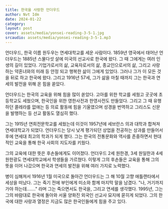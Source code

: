 ```yaml
---
title: 한국을 사랑한 언더우드
author: Nvt Idm
date: 2024-01-22
category:
layout: post
cover: assets/media/yonsei-reading-3-5-1.jpg
srcaudio: assets/media/yonsei-reading-3-5-1.mp3
---
```

언더우드, 한국 이름 원두우는 연세대학교를 세운 사람이다. 1859년 영국에서 태어난 언더우드는 1885년 스물다섯 살에 미국의 선교사로 한국에 왔다. 그 때 그에게는 여러 인생의 길이 있었다. 기업가로서의 삶, 교육자로서의 삶, 종교인으로서의 삶, 그리고 사랑하는 약혼녀와의 미래 등 안정 되고 행복한 삶이 그에게 있었다. 그러나 그가 이 모든 것을 뒤로 하고 한국에 왔다. 그리고 1916년 57세, 그가 삶을 마칠 때까지 그는 한국과 연세의 발전을 위해 온 힘을 쏟았다.

언더우드는 한국의 교육을 위해 힘을 많이 쏟았다. 고아를 위한 학교를 세웠고 곳곳에 초등학교도 세웠으며, 한국인을 위한 영한사전과 한영사전도 만들었다. 그리고 그 때 유행하던 콜레라를 없애는 등 의료 활동에 힘을 기울였으며 성경을 번역하고 그리스도 신문을 발행하는 등 선교 활동도 열심히 했다.

그는 1915년 연희전문학교를 세웠는데 이것이 1957년에 세브란스 의과 대학과 합쳐져 연세대학교가 되었다. 언더우드는 당시 낮게 평가되던 상업을 전공하는 상과를 만들어서 후에 연세대 최고의 학과가 되게 했다. 그는 한국의 전통문화와 역사를 존중하면서 현대적인 교육을 통해 한국 사회의 지도자를 키웠다.

그의 교육에 대한 뜻은 후손들에게도 이어졌다. 언더우드 2세 원한경, 3세 원일한과 4세 원한광도 연세대학교에서 학생들을 가르쳤다. 이렇게 그의 후손들은 교육을 통해 그의 뜻을 이어 나갔으며 한국과 연세의 발전을 위해 여러 가지로 노력했다.

병이 심해져서 1916년 1월 미국으로 돌아간 언더우드는 그 해 10월 고향 애틀랜타에서 세상을 떠났다. 그는 죽기 전에 부인에게 미소와 함께 마지막 말을 남겼다. "나, 거기까지 가야 하는데......." 라며 그는 죽으면서도 한국을, 그리고 연세를 생각했다. 1995년, 그는 그의 바람대로 한국에 돌아와 서울 양화진 외국인 선교사 묘지에 묻히게 되었다. 그의 한국에 대한 사랑과 열정은 지금도 많은 한국인들에게 힘을 주고 있다.